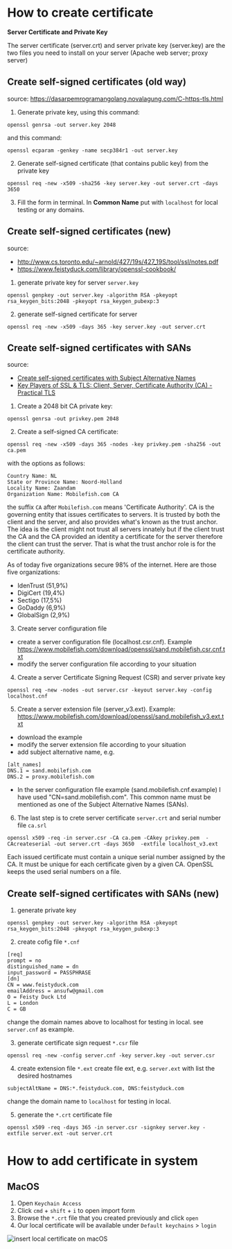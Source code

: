 # How to create certificate

**Server Certificate and Private Key**

The server certificate (server.crt) and server private key (server.key) are the two files you need to install on your server (Apache web server; proxy server)

## Create self-signed certificates (old way)
source: https://dasarpemrogramangolang.novalagung.com/C-https-tls.html

1. Generate private key, using this command:
```
openssl genrsa -out server.key 2048
```
and this command:
```
openssl ecparam -genkey -name secp384r1 -out server.key
```

2. Generate self-signed certificate (that contains public key) from the private key 
```
openssl req -new -x509 -sha256 -key server.key -out server.crt -days 3650
```

3. Fill the form in terminal. In **Common Name** put with `localhost` for local testing or any domains. 

## Create self-signed certificates (new)
source: 
- http://www.cs.toronto.edu/~arnold/427/19s/427_19S/tool/ssl/notes.pdf
- https://www.feistyduck.com/library/openssl-cookbook/

1. generate private key for server `server.key`
```
openssl genpkey -out server.key -algorithm RSA -pkeyopt rsa_keygen_bits:2048 -pkeyopt rsa_keygen_pubexp:3
```
2. generate self-signed certificate for server
```
openssl req -new -x509 -days 365 -key server.key -out server.crt
```

## Create self-signed certificates with SANs
source:
- [Create self-signed certificates with Subject Alternative Names](https://www.youtube.com/watch?v=qoS4bLmstlk)
- [Key Players of SSL & TLS: Client, Server, Certificate Authority (CA) - Practical TLS](https://www.youtube.com/watch?v=C7Y4UEBJ0Og)
1. Create a 2048 bit CA private key:
```
openssl genrsa -out privkey.pem 2048
```
2. Create a self-signed CA certificate:
```
openssl req -new -x509 -days 365 -nodes -key privkey.pem -sha256 -out ca.pem
```
with the options as follows:
```
Country Name: NL
State or Province Name: Noord-Holland
Locality Name: Zaandam
Organization Name: Mobilefish.com CA
```
the suffix `CA` after `Mobilefish.com` means 'Certificate Authority'. CA is the governing entity that issues certificates to servers. It is trusted by both the client and the server, and also provides what's known as the trust anchor. The idea is the client might not trust all servers innately but if the client trust the CA and the CA provided an identity a certificate for the server therefore the client can trust the server. That is what the trust anchor role is for the certificate authority.    

As of today five organizations secure 98% of the internet. Here are those five organizations:
- IdenTrust (51,9%)
- DigiCert (19,4%)
- Sectigo (17,5%)
- GoDaddy (6,9%)
- GlobalSign (2,9%)

3. Create server configuration file
- create a server configuration file (localhost.csr.cnf). Example https://www.mobilefish.com/download/openssl/sand.mobilefish.csr.cnf.txt
- modify the server configuration file according to your situation

4. Create a server Certificate Signing Request (CSR) and server private key
```
openssl req -new -nodes -out server.csr -keyout server.key -config localhost.cnf
```

5. Create a server extension file (server_v3.ext). Example: https://www.mobilefish.com/download/openssl/sand.mobilefish_v3.ext.txt
- download the example
- modify the server extension file according to your situation
- add subject alternative name, e.g.
```
[alt_names]
DNS.1 = sand.mobilefish.com 
DNS.2 = proxy.mobilefish.com 
```
- In the server configuration file example (sand.mobilefish.cnf.example) I have used "CN=sand.mobilefish.com". 
This common name must be mentioned as one of the Subject Alternative Names (SANs).

6. The last step is to crete server certificate `server.crt` and serial number file `ca.srl`
```
openssl x509 -req -in server.csr -CA ca.pem -CAkey privkey.pem  -CAcreateserial -out server.crt -days 3650  -extfile localhost_v3.ext 
```
Each issued certificate must contain a unique serial number assigned by the CA. It must be unique for each certificate given by a given CA. 
OpenSSL keeps the used serial numbers on a file.

## Create self-signed certificates with SANs (new)

1. generate private key

```
openssl genpkey -out server.key -algorithm RSA -pkeyopt rsa_keygen_bits:2048 -pkeyopt rsa_keygen_pubexp:3
```

2. create cofig file `*.cnf`

```
[req]
prompt = no
distinguished_name = dn
input_password = PASSPHRASE
[dn]
CN = www.feistyduck.com
emailAddress = ansufw@gmail.com
O = Feisty Duck Ltd
L = London
C = GB
```
change the domain names above to localhost for testing in local. see `server.cnf` as example.

3. generate certificate sign request `*.csr` file
```
openssl req -new -config server.cnf -key server.key -out server.csr   
```

4. create extension file `*.ext`
create file ext, e.g. `server.ext` with list the desired hostnames
```
subjectAltName = DNS:*.feistyduck.com, DNS:feistyduck.com
```
change the domain name to `localhost` for testing in local.

5. generate the `*.crt` certificate file
```
openssl x509 -req -days 365 -in server.csr -signkey server.key -extfile server.ext -out server.crt 
```

# How to add certificate in system

## MacOS

1. Open `Keychain Access`
2. Click `cmd` + `shift` + `i` to open import form
3. Browse the `*.crt` file that you created previously and click `open`
4. Our local certificate will be available under `Default keychains` > `login` 

![insert local certificate on macOS](macos_keychain.png)
